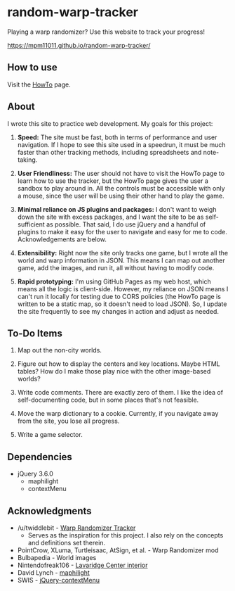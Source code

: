 # random-warp-tracker

Playing a warp randomizer? Use this website to track your progress!

https://mpm11011.github.io/random-warp-tracker/

## How to use

Visit the [HowTo](https://mpm11011.github.io/random-warp-tracker/howto.html) page.

## About

I wrote this site to practice web development. My goals for this project:

1. **Speed:** The site must be fast, both in terms of performance and user navigation. If I hope to see this site used in a speedrun, it must be much faster than other tracking methods, including spreadsheets and note-taking. 

2. **User Friendliness:** The user should not have to visit the HowTo page to learn how to use the tracker, but the HowTo page gives the user a sandbox to play around in. All the controls must be accessible with only a mouse, since the user will be using their other hand to play the game.

3. **Minimal reliance on JS plugins and packages:** I don't want to weigh down the site with excess packages, and I want the site to be as self-sufficient as possible. That said, I do use jQuery and a handful of plugins to make it easy for the user to navigate and easy for me to code. Acknowledgements are below.  

4. **Extensibility:** Right now the site only tracks one game, but I wrote all the world and warp information in JSON. This means I can map out another game, add the images, and run it, all without having to modify code.

4. **Rapid prototyping:** I'm using GitHub Pages as my web host, which means all the logic is client-side. However, my reliance on JSON means I can't run it locally for testing due to CORS policies (the HowTo page is written to be a static map, so it doesn't need to load JSON). So, I update the site frequently to see my changes in action and adjust as needed.

## To-Do Items

1. Map out the non-city worlds.

2. Figure out how to display the centers and key locations. Maybe HTML tables? How do I make those play nice with the other image-based worlds?

3. Write code comments. There are exactly zero of them. I like the idea of self-documenting code, but in some places that's not feasible. 

4. Move the warp dictionary to a cookie. Currently, if you navigate away from the site, you lose all progress.

99. Write a game selector.

## Dependencies

* jQuery 3.6.0
	* maphilight
	* contextMenu

## Acknowledgments

* /u/twiddlebit - [Warp Randomizer Tracker](https://old.reddit.com/r/pokemon/comments/qizqd7/i_made_a_tracking_spreadsheet_for_the_pokemon/)
	* Serves as the inspiration for this project. I also rely on the concepts and definitions set therein. 
* PointCrow, XLuma, Turtleisaac, AtSign, et al. - Warp Randomizer mod
* Bulbapedia - World images
* Nintendofreak106 - [Lavaridge Center interior](https://www.spriters-resource.com/fullview/38099/)
* David Lynch - [maphilight](https://davidlynch.org/blog/2008/03/maphilight-image-map-mouseover-highlighting/)
* SWIS - [jQuery-contextMenu](https://github.com/swisnl/jQuery-contextMenu)
